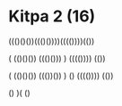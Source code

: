 # Kitpa 2 (16)

((()()())((()())))(((())))(())

(
(()()())
((()()))
)
(((())))
(())

(
(()()())
((())())
)
()
(((())))
(())

() )( ()
